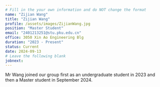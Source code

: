 ```yaml
---
# Fill in the your own information and do NOT change the format
name: "Zijian Wang"
title: "Zijian Wang"
profile: /assets/images/ZijianWang.jpg
position: "Master Student"
email: "2401213251@stu.pku.edu.cn"
office: 3050 Xin Ao Engineering Blg
duration: "2023 - Present"
status: Current
date: 2024-09-13
# Leave the following blank
jobnext: 
---
```


Mr Wang joined our group first as an undergraduate student in 2023 and then a Master student in September 2024. 
